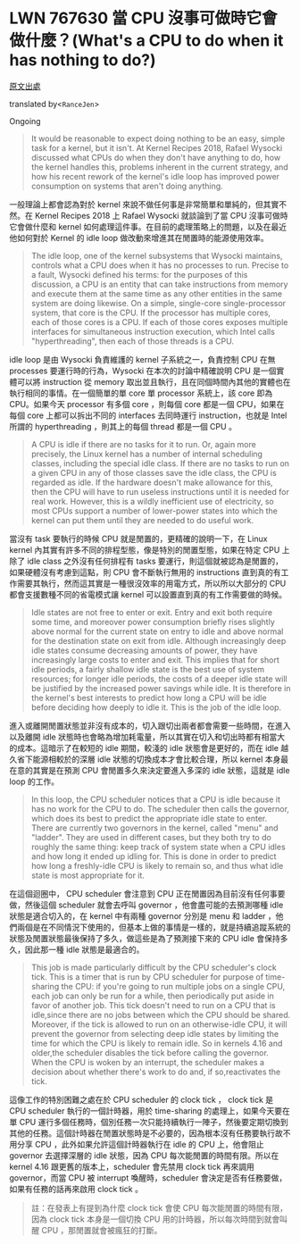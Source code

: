 # LWN 767630 當 CPU 沒事可做時它會做什麼？(What's a CPU to do when it has nothing to do?)

[原文出處](https://lwn.net/Articles/767630/)

translated by<`RanceJen`>

Ongoing

> It would be reasonable to expect doing nothing to be an easy, simple task for a kernel, but it isn't. At Kernel Recipes 2018, Rafael Wysocki discussed what CPUs do when they don't have anything to do, how the kernel handles this, problems inherent in the current strategy, and how his recent rework of the kernel's idle loop has improved power consumption on systems that aren't doing anything.

一般理論上都會認為對於 kernel 來說不做任何事是非常簡單和單純的，但其實不然。在 Kernel Recipes 2018 上 Rafael Wysocki 就談論到了當 CPU 沒事可做時它會做什麼和 kernel 如何處理這件事。在目前的處理策略上的問題，以及在最近他如何對於 Kernel 的 idle loop 做改動來增進其在閒置時的能源使用效率。

> The idle loop, one of the kernel subsystems that Wysocki maintains, controls what a CPU does when it has no processes to run. Precise to a fault, Wysocki defined his terms: for the purposes of this discussion, a CPU is an entity that can take instructions from memory and execute them at the same time as any other entities in the same system are doing likewise. On a simple, single-core single-processor system, that core is the CPU. If the processor has multiple cores, each of those cores is a CPU. If each of those cores exposes multiple interfaces for simultaneous instruction execution, which Intel calls "hyperthreading", then each of those threads is a CPU. 

idle loop 是由 Wysocki 負責維護的 kernel 子系統之一，負責控制 CPU 在無 processes 要運行時的行為，Wysocki 在本次的討論中精確說明 CPU 是一個實體可以將 instruction 從 memory 取出並且執行，且在同個時間內其他的實體也在執行相同的事情。在一個簡單的單 core 單 processor 系統上，該 core 即為 CPU。如果今天 processor 有多個 core ，則每個 core 都是一個 CPU，如果在每個 core 上都可以拆出不同的 interfaces 去同時運行 instruction，也就是 Intel 所謂的 hyperthreading ，則其上的每個 thread 都是一個 CPU 。

> A CPU is idle if there are no tasks for it to run. Or, again more precisely, the Linux kernel has a number of internal scheduling classes, including the special idle class. If there are no tasks to run on a given CPU in any of those classes save the idle class, the CPU is regarded as idle. If the hardware doesn't make allowance for this, then the CPU will have to run useless instructions until it is needed for real work. However, this is a wildly inefficient use of electricity, so most CPUs support a number of lower-power states into which the kernel can put them until they are needed to do useful work. 

當沒有 task 要執行的時候 CPU 就是閒置的，更精確的說明一下，在 Linux kernel 內其實有許多不同的排程型態，像是特別的閒置型態，如果在特定 CPU 上除了 idle class 之外沒有任何排程有 tasks 要運行，則這個就被認為是閒置的，如果硬體沒有考慮到這點，則 CPU 會不斷執行無用的 instructions 直到真的有工作需要其執行，然而這其實是一種很沒效率的用電方式，所以所以大部分的 CPU 都會支援數種不同的省電模式讓 kernel 可以設置直到真的有工作需要做的時候。

> Idle states are not free to enter or exit. Entry and exit both require some time, and moreover power consumption briefly rises slightly above normal for the current state on entry to idle and above normal for the destination state on exit from idle. Although increasingly deep idle states consume decreasing amounts of power, they have increasingly large costs to enter and exit. This implies that for short idle periods, a fairly shallow idle state is the best use of system resources; for longer idle periods, the costs of a deeper idle state will be justified by the increased power savings while idle. It is therefore in the kernel's best interests to predict how long a CPU will be idle before deciding how deeply to idle it. This is the job of the idle loop. 

進入或離開閒置狀態並非沒有成本的，切入跟切出兩者都會需要一些時間，在進入以及離開 idle 狀態時也會略為增加耗電量，所以其實在切入和切出時都有相當大的成本。這暗示了在較短的 idle 期間，較淺的 idle 狀態會是更好的，而在 idle 越久省下能源相較於的深層 idle 狀態的切換成本才會比較合理，所以 kernel 本身最在意的其實是在預測 CPU 會閒置多久來決定要進入多深的 idle 狀態，這就是 idle loop 的工作。

> In this loop, the CPU scheduler notices that a CPU is idle because it has no work for the CPU to do. The scheduler then calls the governor, which does its best to predict the appropriate idle state to enter. There are currently two governors in the kernel, called "menu" and "ladder". They are used in different cases, but they both try to do roughly the same thing: keep track of system state when a CPU idles and how long it ended up idling for. This is done in order to predict how long a freshly-idle CPU is likely to remain so, and thus what idle state is most appropriate for it. 

在這個迴圈中， CPU scheduler 會注意到 CPU 正在閒置因為目前沒有任何事要做，然後這個 scheduler 就會去呼叫 governor ，他會盡可能的去預測哪種 idle 狀態是適合切入的，在 kernel 中有兩種 governor 分別是 menu 和 ladder ，他們兩個是在不同情況下使用的，但基本上做的事情是一樣的，就是持續追蹤系統的狀態及閒置狀態最後保持了多久，做這些是為了預測接下來的 CPU idle 會保持多久，因此那一種 idle 狀態是最適合的。

> This job is made particularly difficult by the CPU scheduler's clock tick. This is a timer that is run by CPU scheduler for purpose of time-sharing the CPU: if you're going to run multiple jobs on a single CPU, each job can only be run for a while, then periodically put aside in favor of another job. This tick doesn't need to run on a CPU that is idle,since there are no jobs between which the CPU should be shared. Moreover, if the tick is allowed to run on an otherwise-idle CPU, it will prevent the governor from selecting deep idle states by limiting the time for which the CPU is likely to remain idle. So in kernels 4.16 and older,the scheduler disables the tick before calling the governor. When the CPU is woken by an interrupt, the scheduler makes a decision about whether there's work to do and, if so,reactivates the tick.

這像工作的特別困難之處在於 CPU scheduler 的 clock tick ， clock tick 是 CPU scheduler 執行的一個計時器，用於 time-sharing 的處理上，如果今天要在單 CPU 運行多個任務時，個別任務一次只能持續執行一陣子，然後要定期切換到其他的任務。這個計時器在閒置狀態時是不必要的，因為根本沒有任務要執行故不用分享 CPU ，此外如果允許這個計時器執行在 idle 的 CPU 上，他會阻止 governor 去選擇深層的 idle 狀態，因為 CPU 每次能閒置的時間有限。所以在 kernel 4.16 跟更舊的版本上，scheduler 會先禁用 clock tick 再來調用 governor，而當 CPU 被 interrupt 喚醒時，scheduler 會決定是否有任務要做，如果有任務的話再來啟用 clock tick 。

> 註：在發表上有提到為什麼 clock tick 會使 CPU 每次能閒置的時間有限，因為 clock tick 本身是一個切換 CPU 用的計時器，所以每次時間到就會叫醒 CPU ，那閒置就會被瘋狂的打斷。